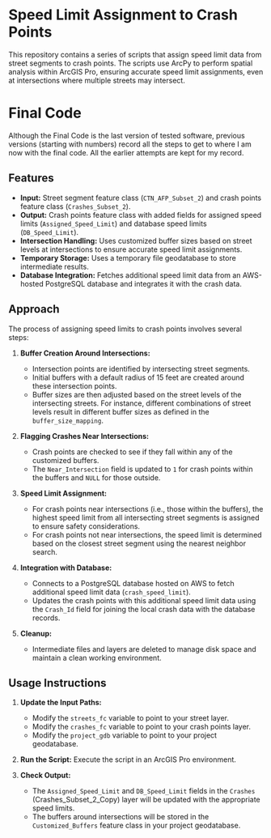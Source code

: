 # Speed Limit Assignment to Crash Points

This repository contains a series of scripts that assign speed limit data from street segments to crash points. The scripts use ArcPy to perform spatial analysis within ArcGIS Pro, ensuring accurate speed limit assignments, even at intersections where multiple streets may intersect.

# Final Code
Although the Final Code is the last version of tested software, previous versions (starting with numbers) record all the steps to get to where I am now with the final code. All the earlier attempts are kept for my record. 

## Features

- **Input:** Street segment feature class (`CTN_AFP_Subset_2`) and crash points feature class (`Crashes_Subset_2`).
- **Output:** Crash points feature class with added fields for assigned speed limits (`Assigned_Speed_Limit`) and database speed limits (`DB_Speed_Limit`).
- **Intersection Handling:** Uses customized buffer sizes based on street levels at intersections to ensure accurate speed limit assignments.
- **Temporary Storage:** Uses a temporary file geodatabase to store intermediate results.
- **Database Integration:** Fetches additional speed limit data from an AWS-hosted PostgreSQL database and integrates it with the crash data.

## Approach

The process of assigning speed limits to crash points involves several steps:

1. **Buffer Creation Around Intersections:**
    - Intersection points are identified by intersecting street segments.
    - Initial buffers with a default radius of 15 feet are created around these intersection points.
    - Buffer sizes are then adjusted based on the street levels of the intersecting streets. For instance, different combinations of street levels result in different buffer sizes as defined in the `buffer_size_mapping`.

2. **Flagging Crashes Near Intersections:**
    - Crash points are checked to see if they fall within any of the customized buffers.
    - The `Near_Intersection` field is updated to `1` for crash points within the buffers and `NULL` for those outside.

3. **Speed Limit Assignment:**
    - For crash points near intersections (i.e., those within the buffers), the highest speed limit from all intersecting street segments is assigned to ensure safety considerations.
    - For crash points not near intersections, the speed limit is determined based on the closest street segment using the nearest neighbor search.

4. **Integration with Database:**
    - Connects to a PostgreSQL database hosted on AWS to fetch additional speed limit data (`crash_speed_limit`).
    - Updates the crash points with this additional speed limit data using the `Crash_Id` field for joining the local crash data with the database records.

5. **Cleanup:**
    - Intermediate files and layers are deleted to manage disk space and maintain a clean working environment.

## Usage Instructions

1. **Update the Input Paths:**
    - Modify the `streets_fc` variable to point to your street layer.
    - Modify the `crashes_fc` variable to point to your crash points layer.
    - Modify the `project_gdb` variable to point to your project geodatabase.

2. **Run the Script:** Execute the script in an ArcGIS Pro environment.

3. **Check Output:**
    - The `Assigned_Speed_Limit` and `DB_Speed_Limit` fields in the `Crashes` (Crashes_Subset_2_Copy) layer will be updated with the appropriate speed limits.
    - The buffers around intersections will be stored in the `Customized_Buffers` feature class in your project geodatabase.

##
